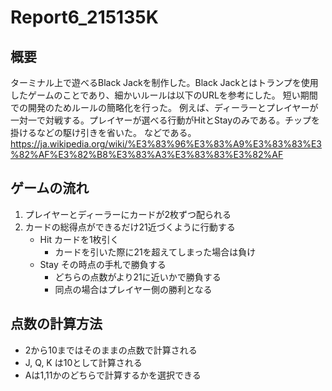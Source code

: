 # Report6_215135K
## 概要 
ターミナル上で遊べるBlack Jackを制作した。Black Jackとはトランプを使用したゲームのことであり、細かいルールは以下のURLを参考にした。
短い期間での開発のためルールの簡略化を行った。
例えば、ディーラーとプレイヤーが一対一で対戦する。プレイヤーが選べる行動がHitとStayのみである。チップを掛けるなどの駆け引きを省いた。
などである。
https://ja.wikipedia.org/wiki/%E3%83%96%E3%83%A9%E3%83%83%E3%82%AF%E3%82%B8%E3%83%A3%E3%83%83%E3%82%AF
## ゲームの流れ
1. プレイヤーとディーラーにカードが2枚ずつ配られる 
2. カードの総得点ができるだけ21近づくように行動する
	- Hit カードを1枚引く
		- カードを引いた際に21を超えてしまった場合は負け
	- Stay その時点の手札で勝負する
		- どちらの点数がより21に近いかで勝負する
		- 同点の場合はプレイヤー側の勝利となる
## 点数の計算方法
- 2から10まではそのままの点数で計算される
- J, Q, K は10として計算される
- Aは1,11かのどちらで計算するかを選択できる
